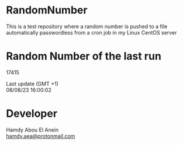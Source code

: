 # RandomNumber    
This is a test repository where a random number is pushed to a file automatically passwordless from a cron job in my Linux CentOS server    
# Random Number of the last run   
17415
      
Last update (GMT +1)    
08/08/23 16:00:02
# Developer    
Hamdy Abou El Anein   
hamdy.aea@protonmail.com
